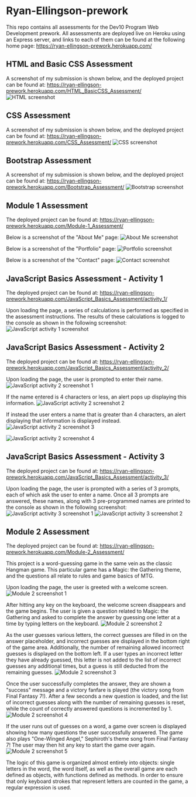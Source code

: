 # Ryan-Ellingson-prework

This repo contains all assessments for the Dev10 Program Web Development prework.  All assessments are deployed live on Heroku using an Express server, and links to each of them can be found at the following home page: https://ryan-ellingson-prework.herokuapp.com/

## HTML and Basic CSS Assessment

A screenshot of my submission is shown below, and the deployed project can be found at: https://ryan-ellingson-prework.herokuapp.com/HTML_BasicCSS_Assessment/
![HTML screenshot](https://github.com/RyanEllingson/Ryan-Ellingson-prework/blob/master/screenshots/HTML-screenshot.JPG)

## CSS Assessment

A screenshot of my submission is shown below, and the deployed project can be found at: https://ryan-ellingson-prework.herokuapp.com/CSS_Assessment/
![CSS screenshot](https://github.com/RyanEllingson/Ryan-Ellingson-prework/blob/master/screenshots/CSS-screenshot.JPG)

## Bootstrap Assessment

A screenshot of my submission is shown below, and the deployed project can be found at: https://ryan-ellingson-prework.herokuapp.com/Bootstrap_Assessment/
![Bootstrap screenshot](https://github.com/RyanEllingson/Ryan-Ellingson-prework/blob/master/screenshots/Bootstrap-screenshot.JPG)

## Module 1 Assessment

The deployed project can be found at: https://ryan-ellingson-prework.herokuapp.com/Module-1_Assessment/

Below is a screenshot of the "About Me" page:
![About Me screenshot](https://github.com/RyanEllingson/Ryan-Ellingson-prework/blob/master/screenshots/Module1-screenshot.JPG)

Below is a screenshot of the "Portfolio" page:
![Portfolio screenshot](https://github.com/RyanEllingson/Ryan-Ellingson-prework/blob/master/screenshots/Module1-screenshot2.JPG)

Below is a screenshot of the "Contact" page:
![Contact screenshot](https://github.com/RyanEllingson/Ryan-Ellingson-prework/blob/master/screenshots/Module1-screenshot3.JPG)

## JavaScript Basics Assessment - Activity 1

The deployed project can be found at: https://ryan-ellingson-prework.herokuapp.com/JavaScript_Basics_Assessment/activity_1/

Upon loading the page, a series of calculations is performed as specified in the assessment instructions.  The results of these calculations is logged to the console as shown in the following screenshot:
![JavaScript activity 1 screenshot](https://github.com/RyanEllingson/Ryan-Ellingson-prework/blob/master/screenshots/JavaScript1-screenshot.JPG)

## JavaScript Basics Assessment - Activity 2

The deployed project can be found at: https://ryan-ellingson-prework.herokuapp.com/JavaScript_Basics_Assessment/activity_2/

Upon loading the page, the user is prompted to enter their name.
![JavaScript activity 2 screenshot 1](https://github.com/RyanEllingson/Ryan-Ellingson-prework/blob/master/screenshots/JavaScript2-screenshot.JPG)

If the name entered is 4 characters or less, an alert pops up displaying this information.
![JavaScript activity 2 screenshot 2](https://github.com/RyanEllingson/Ryan-Ellingson-prework/blob/master/screenshots/JavaScript2-screenshot2.JPG)

If instead the user enters a name that is greater than 4 characters, an alert displaying that information is displayed instead.
![JavaScript activity 2 screenshot 3](https://github.com/RyanEllingson/Ryan-Ellingson-prework/blob/master/screenshots/JavaScript2-screenshot3.JPG)

![JavaScript activity 2 screenshot 4](https://github.com/RyanEllingson/Ryan-Ellingson-prework/blob/master/screenshots/JavaScript2-screenshot4.JPG)

## JavaScript Basics Assessment - Activity 3

The deployed project can be found at: https://ryan-ellingson-prework.herokuapp.com/JavaScript_Basics_Assessment/activity_3/

Upon loading the page, the user is prompted with a series of 3 prompts, each of which ask the user to enter a name.  Once all 3 prompts are answered, these names, along with 3 pre-programmed names are printed to the console as shown in the following screenshot:
![JavaScript activity 3 screenshot 1](https://github.com/RyanEllingson/Ryan-Ellingson-prework/blob/master/screenshots/JavaScript3-screenshot.JPG)
![JavaScript activity 3 screenshot 2](https://github.com/RyanEllingson/Ryan-Ellingson-prework/blob/master/screenshots/JavaScript3-screenshot2.JPG)

## Module 2 Assessment

The deployed project can be found at: https://ryan-ellingson-prework.herokuapp.com/Module-2_Assessment/

This project is a word-guessing game in the same vein as the classic Hangman game.  This particular game has a Magic: the Gathering theme, and the questions all relate to rules and game basics of MTG.

Upon loading the page, the user is greeted with a welcome screen.
![Module 2 screenshot 1](https://github.com/RyanEllingson/Ryan-Ellingson-prework/blob/master/screenshots/Module2-screenshot.JPG)

After hitting any key on the keyboard, the welcome screen disappears and the game begins.  The user is given a question related to Magic: the Gathering and asked to complete the answer by guessing one letter at a time by typing letters on the keyboard.
![Module 2 screenshot 2](https://github.com/RyanEllingson/Ryan-Ellingson-prework/blob/master/screenshots/Module2-screenshot2.JPG)

As the user guesses various letters, the correct guesses are filled in on the answer placeholder, and incorrect guesses are displayed in the bottom right of the game area.  Additionally, the number of remaining allowed incorrect guesses is displayed on the bottom left.  If a user types an incorrect letter they have already guessed, this letter is not added to the list of incorrect guesses any additional times, but a guess is still deducted from the remaining guesses.
![Module 2 screenshot 3](https://github.com/RyanEllingson/Ryan-Ellingson-prework/blob/master/screenshots/Module2-screenshot3.JPG)

Once the user successfully completes the answer, they are shown a "success" message and a victory fanfare is played (the victory song from Final Fantasy 7!).  After a few seconds a new question is loaded, and the list of incorrect guesses along with the number of remaining guesses is reset, while the count of correctly answered questions is incremented by 1.
![Module 2 screenshot 4](https://github.com/RyanEllingson/Ryan-Ellingson-prework/blob/master/screenshots/Module2-screenshot4.JPG)

If the user runs out of guesses on a word, a game over screen is displayed showing how many questions the user successfully answered.  The game also plays "One-Winged Angel," Sephiroth's theme song from Final Fantasy 7!  The user may then hit any key to start the game over again.
![Module 2 screenshot 5](https://github.com/RyanEllingson/Ryan-Ellingson-prework/blob/master/screenshots/Module2-screenshot5.JPG)

The logic of this game is organized almost entirely into objects: single letters in the word, the word itself, as well as the overall game are each defined as objects, with functions defined as methods.  In order to ensure that only keyboard strokes that represent letters are counted in the game, a regular expression is used.